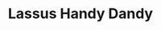 ---
title: "Lassus Handy Dandy"
url: /fort-wayne/lassus-handy-dandy-north-clinton-street/
shop: convenience
---